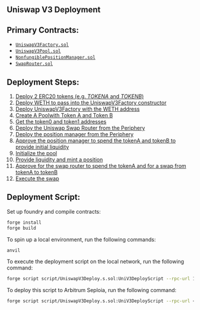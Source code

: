 ## Uniswap V3 Deployment

## Primary Contracts:

- [`UniswapV3Factory.sol`](lib/v3-core/contracts/UniswapV3Factory.sol)
- [`UniswapV3Pool.sol`](lib/v3-core/contracts/UniswapV3Pool.sol)
- [`NonfungiblePositionManager.sol`](lib/v3-periphery/contracts/NonfungiblePositionManager.sol)
- [`SwapRouter.sol`](lib/v3-periphery/contracts/SwapRouter.sol)

## Deployment Steps:

1. [Deploy 2 ERC20 tokens (e.g. _TOKENA_ and _TOKENB_)](script/UniswapV3Deploy.s.sol#L27)
2. [Deploy WETH to pass into the UniswapV3Factory constructor](script/UniswapV3Deploy.s.sol#L30)
3. [Deploy UniswapV3Factory with the WETH address](script/UniswapV3Deploy.s.sol#L33)
4. [Create A Poolwith Token A and Token B](script/UniswapV3Deploy.s.sol#L36)
5. [Get the token0 and token1 addresses](script/UniswapV3Deploy.s.sol#L39)
6. [Deploy the Uniswap Swap Router from the Periphery](script/UniswapV3Deploy.s.sol#L42)
7. [Deploy the position manager from the Periphery](script/UniswapV3Deploy.s.sol#L47)
8. [Approve the position manager to spend the tokenA and tokenB to provide initial liquidity](script/UniswapV3Deploy.s.sol#L50)
9. [Initialize the pool](script/UniswapV3Deploy.s.sol#L59)
10. [Provide liquidity and mint a position](script/UniswapV3Deploy.s.sol#L77)
11. [Approve for the swap router to spend the tokenA and for a swap from tokenA to tokenB](script/UniswapV3Deploy.s.sol#L80)
12. [Execute the swap](script/UniswapV3Deploy.s.sol#L92)

## Deployment Script:

Set up foundry and compile contracts:

```bash
forge install
forge build
```

To spin up a local environment, run the following commands:

```bash
anvil
```

To execute the deployment script on the local network, run the following command:

```bash
forge script script/UniswapV3Deploy.s.sol:UniV3DeployScript --rpc-url 127.0.0.1:8545 --broadcast --private-key <PRIVATE_KEY> -vv
```

To deploy this script to Arbitrum Seploia, run the following command:

```bash
forge script script/UniswapV3Deploy.s.sol:UniV3DeployScript --rpc-url <RPC_URL> --broadcast --private-key <PRIVATE_KEY> -vv
```

